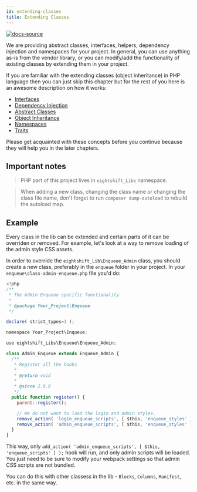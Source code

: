 ```yaml
---
id: extending-classes
title: Extending Classes
---
```


[![docs-source](https://img.shields.io/badge/source-eigthshift--libs-blue?style=for-the-badge&logo=php&labelColor=2a2a2a)](https://github.com/infinum/eightshift-libs/tree/v2.0.0)

We are providing abstract classes, interfaces, helpers, dependency injection and namespaces for your project. In general, you can use anything as-is from the vendor library, or you can modify/add the functionality of existing classes by extending them in your project.

If you are familiar with the extending classes (object inheritance) in PHP language then you can just skip this chapter but for the rest of you here is an awesome description on how it works:

* [Interfaces](https://www.php.net/manual/en/language.oop5.interfaces.php)
* [Dependency Injection](https://en.wikipedia.org/wiki/Dependency_injection)
* [Abstract Classes](https://www.php.net/manual/en/language.oop5.abstract.php)
* [Object Inheritance](https://www.php.net/manual/en/language.oop5.inheritance.php)
* [Namespaces](https://www.php.net/manual/en/language.namespaces.php)
* [Traits](https://www.php.net/manual/en/language.oop5.traits.php)

Please get acquainted with these concepts before you continue because they will help you in the later chapters.

## Important notes

> PHP part of this project lives in `eightshift_Libs` namespace.

> When adding a new class, changing the class name or changing the class file name, don't forget to run `composer dump-autoload` to rebuild the autoload map.

## Example

Every class in the lib can be extended and certain parts of it can be overriden or removed. For example, let's look at a way to remove loading of the admin style CSS assets.

In order to override the `eightshift_Lib\Enqueue_Admin` class, you should create a new class, preferably in the `enqueue` folder in your project.
In your `enqueue\class-admin-enqueue.php` file you'd do:

```js
<?php
/**
 * The Admin Enqueue specific functionality.
 *
 * @package Your_Project\Enqueue
 */

declare( strict_types=1 );

namespace Your_Project\Enqueue;

use eightshift_Libs\Enqueue\Enqueue_Admin;

class Admin_Enqueue extends Enqueue_Admin {
  /**
   * Register all the hooks
   *
   * @return void
   *
   * @since 2.0.0
   */
  public function register() {
    parent::register();

    // We do not want to load the login and admin styles.
    remove_action( 'login_enqueue_scripts', [ $this, 'enqueue_styles' ] );
    remove_action( 'admin_enqueue_scripts', [ $this, 'enqueue_styles' ], 50 );
  }
}
```

This way, only `add_action( 'admin_enqueue_scripts', [ $this, 'enqueue_scripts' ] );` hook will run, and only admin scripts will be loaded. You just need to be sure to modify your webpack settings so that admin CSS scripts are not bundled.

You can do this with other classess in the lib - `Blocks`, `Columns`, `Manifest`, etc. in the same way.
